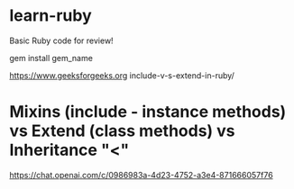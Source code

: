 # learn-ruby
Basic Ruby code for review!

gem install gem_name

https://www.geeksforgeeks.org include-v-s-extend-in-ruby/

# Mixins (include - instance methods) vs Extend (class methods) vs Inheritance "<"
https://chat.openai.com/c/0986983a-4d23-4752-a3e4-871666057f76
